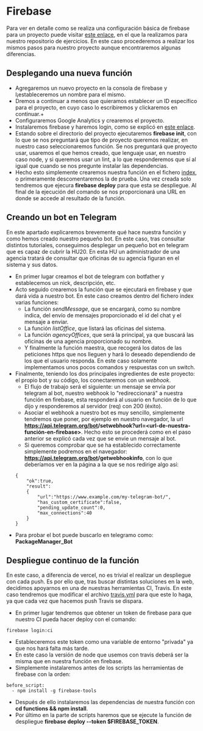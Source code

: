 # Firebase

Para ver en detalle como se realiza una configuración básica de firebase para un proyecto puede visitar [este enlace](https://github.com/XDavid1999/Exercises/blob/master/Ejercicios/ejercicio1-serverless/ejercicio1.md), en el que la realizamos para nuestro repositorio de ejercicios. En este caso procederemos a realizar los mismos pasos para nuestro proyecto aunque encontraremos algunas diferencias.

## Desplegando una nueva función

- Agregaremos un nuevo proyecto en la consola de firebase y l¡estableceremos un nombre para el mismo.
- Dremos a continuar a menos que quieramos establecer un ID específico para el proyecto, en cuyo caso lo escribiremos y clickaremos en continuar.+
- Configuraremos Google Analytics y crearemos el proyecto.
- Instalaremos firebase y haremos login, como se explicó en [este enlace](https://github.com/XDavid1999/Exercises/blob/master/Ejercicios/ejercicio1-serverless/ejercicio1.md).
- Estando sobre el directorio del proyecto ejecutaremos **firebase init**, con lo que se nos preguntará que tipo de proyecto queremos realizar, en nuestro caso seleccionaremos función. Se nos preguntará que proyecto usar, usaremos el que hemos creado, que lenguaje usar, en nuestro caso node, y si queremos usar un lint, a lo que responderemos que sí al igual que cuando se nos pregunte instalar las dependencias.
- Hecho esto simplemente crearemos nuestra función en el fichero [index](https://github.com/XDavid1999/PacketService/blob/master/functions/index.js), o primeramente descomentaremos la de prueba. Una vez creada solo tendremos que ejecura **firebase deploy** para que esta se despliegue. Al final de la ejecución del comando se nos proporcionará una URL en donde se accede al resultado de la función.

## Creando un bot en Telegram

En este apartado explicaremos brevemente qué hace nuestra función y como hemos creado nuestro pequeño bot. En este caso, tras consultar distintos tutoriales, conseguimos desplegar un pequeño bot en telegram que es capaz de cubrir la HU20. En esta HU un administrador de una agencia tratará de consultar que oficinas de su agencia figuran en el sistema y sus datos.

- En primer lugar creamos el bot de telegram con botfather y establecemos un nick, descripción, etc.
- Acto seguido crearemos la función que se ejecutará en firebase y que dará vida a nuestro bot. En este caso creamos dentro del fichero index varias funciones:
    - La función *sendMessage*, que se encargará, como su nombre indica, del envío de mensajes proporcionado el id del chat y el mensaje a enviar.
    - La función *listOffice*, que listará las oficinas del sistema.
    - La función *agencyOffices*, que será la principal, ya que buscará las oficinas de una agencia proporcionado su nombre.
    - Y finalmente la función maestra, que recogerá los datos de las peticiones https que nos lleguen y hará lo deseado dependiendo de los que el usuario responda. En este caso solamente implementamos unos pocos comandos y respuestas con un switch.
- Finalmente, teniendo los dos principales ingredientes de este proyecto: el propio bot y su código, los conectaremos con un *webhook*.
    - El flujo de trabajo será el siguiente: un mensaje se envía por telegram al bot, nuestro webhook lo "redireccionará" a nuestra función en firebase,  esta responderá al usuario en función de lo que dijo y responderemos al servidor (req) con 200 (éxito).
    - Asociar el webhook a nuestro bot es muy sencillo, simplemente tendremos que poner, por ejemplo en nuestro navegador, la url **https://api.telegram.org/bot<token-del-bot>/setwebhook?url=<url-de-nuestra-función-en-firebase>**. Hecho esto se procederá como en el paso anterior se explicó cada vez que se envie un mensaje al bot.
    - Si queremos comprobar que se ha establecido correctamente simplemente podremos en el navegador: **https://api.telegram.org/bot<token-del-bot>/getwebhookinfo**, con lo que deberíamos ver en la página a la que se nos redirige algo así:
    ~~~
    {
        "ok":true,
        "result": 
        {
            "url":"https://www.example.com/my-telegram-bot/",
            "has_custom_certificate":false,
            "pending_update_count":0,
            "max_connections":40
        }
    }
    ~~~
- Para probar el bot puede buscarlo en telegramo como: **PackageManager_Bot**

## Despliegue continuo de la función

En este caso, a diferencia de vercel, no es trivial el realizar un despliegue con cada push. Es por ello que, tras buscar distintas soluciones en la web, decidimos apoyarnos en una de nuestras herramientas CI, Travis. En este caso tendremos que modificar el archivo [travis.yml](https://github.com/XDavid1999/PacketService/blob/master/.travis.yml) para que este lo haga, ya que cada vez que hacemos push Travis se dispara.

- En primer lugar tendremos que obtener un token de firebase para que nuestro CI pueda hacer deploy con el comando:

~~~
firebase login:ci
~~~

- Estableceremos este token como una variable de entorno "privada" ya que nos hará falta más tarde.
- En este caso la versión de node que usemos con travis deberá ser la misma que en nuestra función en firebase.
- Simplemente instalaremos antes de los scripts las herramientas de firebase con la orden:

~~~
before_script:
  - npm install -g firebase-tools
~~~
- Después de ello instalaremos las dependencias de nuestra función con **cd functions && npm install**.
- Por último en la parte de scripts haremos que se ejecute la función de despliegue **firebase deploy --token $FIREBASE_TOKEN**.